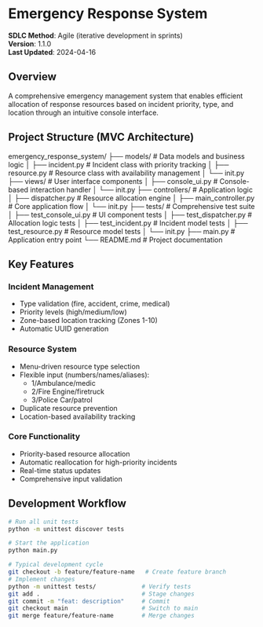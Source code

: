 # Emergency Response System  
**SDLC Method**: Agile (iterative development in sprints)  
**Version**: 1.1.0  
**Last Updated**: 2024-04-16

## Overview  
A comprehensive emergency management system that enables efficient allocation of response resources based on incident priority, type, and location through an intuitive console interface.

## Project Structure (MVC Architecture)
emergency_response_system/
├── models/ # Data models and business logic
│ ├── incident.py # Incident class with priority tracking
│ ├── resource.py # Resource class with availability management
│ └── init.py
├── views/ # User interface components
│ ├── console_ui.py # Console-based interaction handler
│ └── init.py
├── controllers/ # Application logic
│ ├── dispatcher.py # Resource allocation engine
│ ├── main_controller.py # Core application flow
│ └── init.py
├── tests/ # Comprehensive test suite
│ ├── test_console_ui.py # UI component tests
│ ├── test_dispatcher.py # Allocation logic tests
│ ├── test_incident.py # Incident model tests
│ ├── test_resource.py # Resource model tests
│ └── init.py
├── main.py # Application entry point
└── README.md # Project documentation

## Key Features
### Incident Management
- Type validation (fire, accident, crime, medical)
- Priority levels (high/medium/low)
- Zone-based location tracking (Zones 1-10)
- Automatic UUID generation

### Resource System
- Menu-driven resource type selection
- Flexible input (numbers/names/aliases):
  - 1/Ambulance/medic
  - 2/Fire Engine/firetruck
  - 3/Police Car/patrol
- Duplicate resource prevention
- Location-based availability tracking

### Core Functionality
- Priority-based resource allocation
- Automatic reallocation for high-priority incidents
- Real-time status updates
- Comprehensive input validation

## Development Workflow
```bash
# Run all unit tests
python -m unittest discover tests

# Start the application
python main.py

# Typical development cycle
git checkout -b feature/feature-name   # Create feature branch
# Implement changes
python -m unittest tests/             # Verify tests
git add .                             # Stage changes
git commit -m "feat: description"     # Commit
git checkout main                     # Switch to main
git merge feature/feature-name        # Merge changes